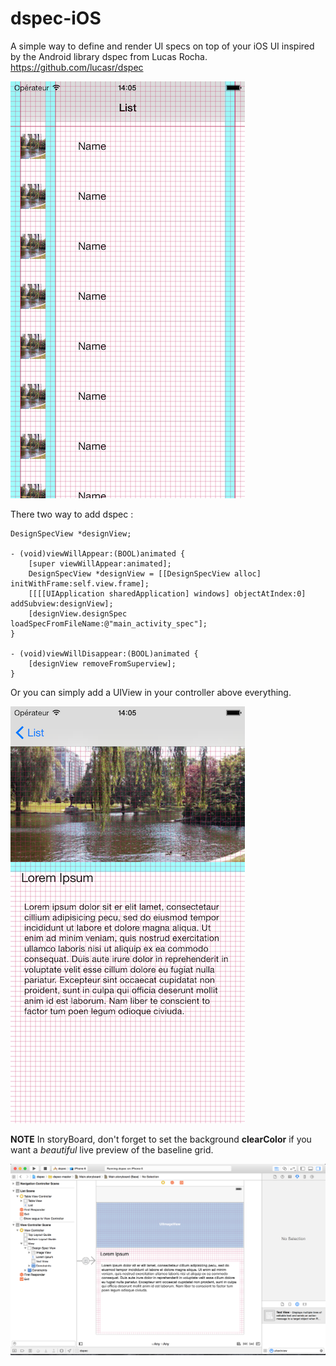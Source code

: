 dspec-iOS
=========

A simple way to define and render UI specs on top of your iOS UI inspired by the Android library dspec from Lucas Rocha. https://github.com/lucasr/dspec


![sample1](https://github.com/hugocroch/dspec-iOS/blob/master/images/sample1.png)


There two way to add dspec :

    
    DesignSpecView *designView;
    
    - (void)viewWillAppear:(BOOL)animated {
    	[super viewWillAppear:animated];
    	DesignSpecView *designView = [[DesignSpecView alloc] 	initWithFrame:self.view.frame];
    	[[[[UIApplication sharedApplication] windows] objectAtIndex:0] addSubview:designView];
        [designView.designSpec loadSpecFromFileName:@"main_activity_spec"];
    }
    
    - (void)viewWillDisappear:(BOOL)animated {
    	[designView removeFromSuperview];
    }
   
   
Or you can simply add a UIView in your controller above everything.

![sample2](https://github.com/hugocroch/dspec-iOS/blob/master/images/sample2.png)


**NOTE**
In storyBoard, don't forget to set the background **clearColor** if you  want a _beautiful_ live preview of the baseline grid.

![sample3](https://github.com/hugocroch/dspec-iOS/blob/master/images/sample3.png)



